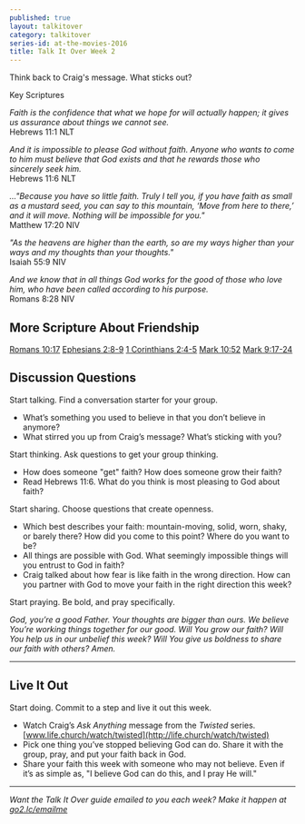 ```yaml
---
published: true
layout: talkitover
category: talkitover
series-id: at-the-movies-2016
title: Talk It Over Week 2
---
```


<p class="lead">Think back to Craig's message. What sticks out?</p> 

Key Scriptures

_Faith is the confidence that what we hope for will actually happen; it gives us assurance about things we cannot see._   
Hebrews 11:1 NLT  

_And it is impossible to please God without faith. Anyone who wants to come to him must believe that God exists and that he rewards those who sincerely seek him._   
Hebrews 11:6 NLT

_..."Because you have so little faith. Truly I tell you, if you have faith as small as a mustard seed, you can say to this mountain, ‘Move from here to there,’ and it will move. Nothing will be impossible for you."_   
Matthew 17:20 NIV

_"As the heavens are higher than the earth, so are my ways higher than your ways and my thoughts than your thoughts."_  
Isaiah 55:9 NIV

_And we know that in all things God works for the good of those who love him, who have been called according to his purpose._  
Romans 8:28 NIV

## More Scripture About Friendship
[Romans 10:17](https://www.bible.com/bible/111/rom.10.17.niv)
[Ephesians 2:8-9](https://www.bible.com/bible/111/eph.2.8-9.niv)
[1 Corinthians 2:4-5](https://www.bible.com/bible/111/1cor.2.4-5.niv)
[Mark 10:52](https://www.bible.com/bible/111/mar.10.52.niv)
[Mark 9:17-24](https://www.bible.com/bible/111/mar.9.17-24.niv)

## Discussion Questions
<p class="lead">Start talking. Find a conversation starter for your group.</p> 

*	What’s something you used to believe in that you don’t believe in anymore?
*	What stirred you up from Craig’s message? What’s sticking with you?

<p class="lead">Start thinking. Ask questions to get your group thinking.</p> 

*	How does someone "get" faith? How does someone grow their faith? 
*	Read Hebrews 11:6. What do you think is most pleasing to God about faith?
 
<p class="lead">Start sharing. Choose questions that create openness.</p> 

* Which best describes your faith: mountain-moving, solid, worn, shaky, or barely there? How did you come to this point? Where do you want to be?
* All things are possible with God. What seemingly impossible things will you entrust to God in faith?
* Craig talked about how fear is like faith in the wrong direction. How can you partner with God to move your faith in the right direction this week?

<p class="lead">Start praying. Be bold, and pray specifically.</p> 

_God, you’re a good Father. Your thoughts are bigger than ours. We believe You’re working things together for our good. Will You grow our faith? Will You help us in our unbelief this week? Will You give us boldness to share our faith with others? Amen._

* * *

## Live It Out
<p class="lead">Start doing. Commit to a step and live it out this week.</p>

* Watch Craig’s _Ask Anything_ message from the _Twisted_ series. [www.life.church/watch/twisted](http://life.church/watch/twisted)
* Pick one thing you’ve stopped believing God can do. Share it with the group, pray, and put your faith back in God.
* Share your faith this week with someone who may not believe. Even if it’s as simple as, "I believe God can do this, and I pray He will."

* * *

_Want the Talk It Over guide emailed to you each week? Make it happen at [go2.lc/emailme](/talkitover)_
